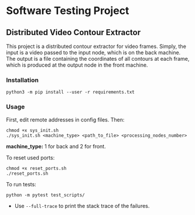 # Software Testing Project
## Distributed Video Contour Extractor

This project is a distributed contour extractor for video frames. Simply, the input is a video passed to the input node, which is on the back machine. The output is a file containing the coordinates of all contours at each frame, which is produced at the output node in the front machine. 

### Installation

```
python3 -m pip install --user -r requirements.txt
```

### Usage

First, edit remote addresses in config files. 
Then:
```
chmod +x sys_init.sh
./sys_init.sh <machine_type> <path_to_file> <processing_nodes_number>
```
__machine_type:__ 1 for back and 2 for front.

To reset used ports:
```
chmod +x reset_ports.sh
./reset_ports.sh
```

To run tests:
```
python -m pytest test_scripts/
```
-   Use `--full-trace` to print the stack trace of the failures.
